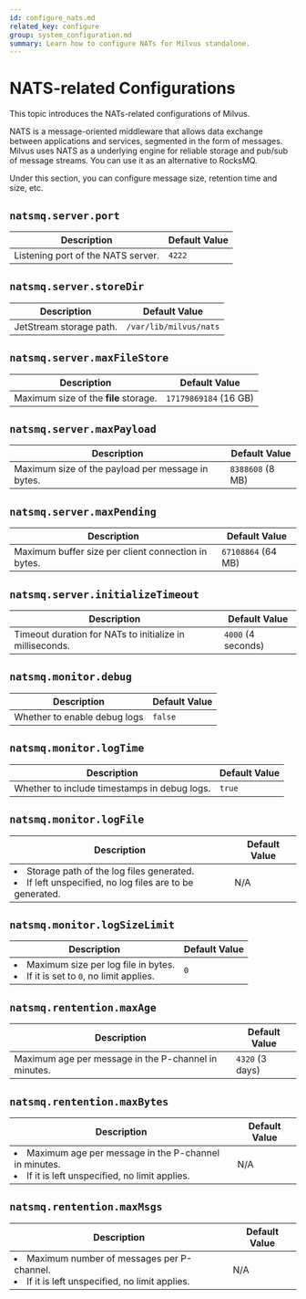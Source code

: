 ```yaml
---
id: configure_nats.md
related_key: configure
group: system_configuration.md
summary: Learn how to configure NATs for Milvus standalone.
---
```


# NATS-related Configurations

This topic introduces the NATs-related configurations of Milvus.

NATS is a message-oriented middleware that allows data exchange between applications and services, segmented in the form of messages. Milvus uses NATS as a underlying engine for reliable storage and pub/sub of message streams. You can use it as an alternative to RocksMQ.

Under this section, you can configure message size, retention time and size, etc.

## `natsmq.server.port`

<table id="rocksmq.path">
  <thead>
    <tr>
      <th class="width80">Description</th>
      <th class="width20">Default Value</th> 
    </tr>
  </thead>
  <tbody>
    <tr>
      <td>
        Listening port of the NATS server.
      </td>
      <td><code>4222</code></td>
    </tr>
  </tbody>
</table>

## `natsmq.server.storeDir`

<table id="rocksmq.path">
  <thead>
    <tr>
      <th class="width80">Description</th>
      <th class="width20">Default Value</th>
    </tr>
  </thead>
  <tbody>
    <tr>
      <td>
        JetStream storage path.
      </td>
      <td><code>/var/lib/milvus/nats</code></td>
    </tr>
  </tbody>
</table>

## `natsmq.server.maxFileStore`

<table id="rocksmq.path">
  <thead>
    <tr>
      <th class="width80">Description</th>
      <th class="width20">Default Value</th>
    </tr>
  </thead>
  <tbody>
    <tr>
      <td>
        Maximum size of the <b>file</b> storage.
      </td>
      <td><code>17179869184</code> (16 GB)</td>
    </tr>
  </tbody>
</table>

## `natsmq.server.maxPayload`

<table id="rocksmq.path">
  <thead>
    <tr>
      <th class="width80">Description</th>
      <th class="width20">Default Value</th>
    </tr>
  </thead>
  <tbody>
    <tr>
      <td>
        Maximum size of the payload per message in bytes.
      </td>
      <td><code>8388608</code> (8 MB)</td>
    </tr>
  </tbody>
</table>

## `natsmq.server.maxPending`

<table id="rocksmq.path">
  <thead>
    <tr>
      <th class="width80">Description</th>
      <th class="width20">Default Value</th>
    </tr>
  </thead>
  <tbody>
    <tr>
      <td>
        Maximum buffer size per client connection in bytes.
      </td>
      <td><code>67108864</code> (64 MB)</td>
    </tr>
  </tbody>
</table>

## `natsmq.server.initializeTimeout`

<table id="rocksmq.path">
  <thead>
    <tr>
      <th class="width80">Description</th>
      <th class="width20">Default Value</th>
    </tr>
  </thead>
  <tbody>
    <tr>
      <td>
        Timeout duration for NATs to initialize in milliseconds.
      </td>
      <td><code>4000</code> (4 seconds)</td>
    </tr>
  </tbody>
</table>

## `natsmq.monitor.debug`

<table id="rocksmq.path">
  <thead>
    <tr>
      <th class="width80">Description</th>
      <th class="width20">Default Value</th>
    </tr>
  </thead>
  <tbody>
    <tr>
      <td>
        Whether to enable debug logs
      </td>
      <td><code>false</code></td>
    </tr>
  </tbody>
</table>

## `natsmq.monitor.logTime`

<table id="rocksmq.path">
  <thead>
    <tr>
      <th class="width80">Description</th>
      <th class="width20">Default Value</th>
    </tr>
  </thead>
  <tbody>
    <tr>
      <td>
        Whether to include timestamps in debug logs.
      </td>
      <td><code>true</code></td>
    </tr>
  </tbody>
</table>

## `natsmq.monitor.logFile`

<table id="rocksmq.path">
  <thead>
    <tr>
      <th class="width80">Description</th>
      <th class="width20">Default Value</th>
    </tr>
  </thead>
  <tbody>
    <tr>
      <td>
        <li>Storage path of the log files generated.</li>
        <li>If left unspecified, no log files are to be generated.</li>
      </td>
      <td>N/A</td>
    </tr>
  </tbody>
</table>

## `natsmq.monitor.logSizeLimit`

<table id="rocksmq.path">
  <thead>
    <tr>
      <th class="width80">Description</th>
      <th class="width20">Default Value</th>
    </tr>
  </thead>
  <tbody>
    <tr>
      <td>
        <li>Maximum size per log file in bytes.</li>
        <li>If it is set to <code>0</code>, no limit applies.</li>
      </td>
      <td><code>0</code></td>
    </tr>
  </tbody>
</table>

## `natsmq.rentention.maxAge`

<table id="rocksmq.path">
  <thead>
    <tr>
      <th class="width80">Description</th>
      <th class="width20">Default Value</th>
    </tr>
  </thead>
  <tbody>
    <tr>
      <td>
        Maximum age per message in the P-channel in minutes.
      </td>
      <td><code>4320</code> (3 days)</td>
    </tr>
  </tbody>
</table>

## `natsmq.rentention.maxBytes`

<table id="rocksmq.path">
  <thead>
    <tr>
      <th class="width80">Description</th>
      <th class="width20">Default Value</th>
    </tr>
  </thead>
  <tbody>
    <tr>
      <td>
        <li>Maximum age per message in the P-channel in minutes.</li>
        <li>If it is left unspecified, no limit applies.</li>
      </td>
      <td>N/A</td>
    </tr>
  </tbody>
</table>

## `natsmq.rentention.maxMsgs`

<table id="rocksmq.path">
  <thead>
    <tr>
      <th class="width80">Description</th>
      <th class="width20">Default Value</th>
    </tr>
  </thead>
  <tbody>
    <tr>
      <td>
        <li>Maximum number of messages per P-channel.</li>
        <li>If it is left unspecified, no limit applies.</li>
      </td>
      <td>N/A</td>
    </tr>
  </tbody>
</table>
